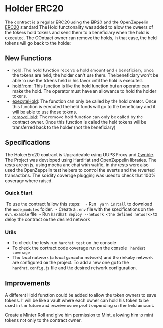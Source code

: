 # Holder ERC20

The contract is a regular ERC20 using the [EIP20](https://eips.ethereum.org/EIPS/eip-20) and the [OpenZeppelin ERC20](https://docs.openzeppelin.com/contracts/2.x/api/token/erc20) standard The Hold functionality was added to allow the owners of the tokens hold tokens and send them to a beneficiary when the hold is executed. The COntract owner can remove the holds, in that case, the held tokens will go back to the holder.

## New Functions

- <ins>hold</ins>: The hold function receive a hold amount and a beneficiary, once the tokens are held, the holder can't use them. The beneficiary won't be able to use the tokens held in his favor until the hold is executed.
- <ins>holdFrom</ins>: This function is like the hold function but an operator can make the hold. The operator must have an allowance to hold the holder tokens.
- <ins>executeHold</ins>: The function can only be called by the hold creator. Once this function is executed the held funds will go to the beneficiary and it will be able to use those tokens.
- <ins>removeHold</ins>: The remove hold function can only be called by the contract owner. Once this function is called the held tokens will be transferred back to the holder (not the beneficiary).

## Specifications

The HolderErc20 contract is Upgradeable using UUPS Proxy and [Ownble](https://docs.openzeppelin.com/contracts/2.x/api/ownership#Ownable).
The Project was developed using HardHat and OpenZeppelin libraries. The tests are on js, using mocha and chai with waffle, in the tests were also used the OpenZeppelin test helpers to control the events and the reverted transactions. The solidity coverage plugging was used to check that 100% coverage where raised.

### Quick Start
 To use the contract fallow this steps:
 
 - Run ``` yarn install``` to download the `node_modules` folder.
 - Create a `.env` file with the specifications on the `evn.example` file
 - Run ``` hardhat deploy --network <the defined network> ``` to deloy the contract on the desired network

### Utils 
- To check the tests run `hardhat test` on the console
- To check the contract code coverage run on the console ` hardhat coverage`
- The local network (a local ganache network) and the rinkeby network are configured on the project. To add a new one go to the `hardhat.config.js` file and the desired network configuration.


## Improvements

A different Hold function could be added to allow the token owners to save tokens. It will be like a vault where each owner can hold his token to be used in the future and receive some profit depending on the held amount.

Create a Minter Roll and give him permission to Mint, allowing him to mint tokens not only to the contract owner.
